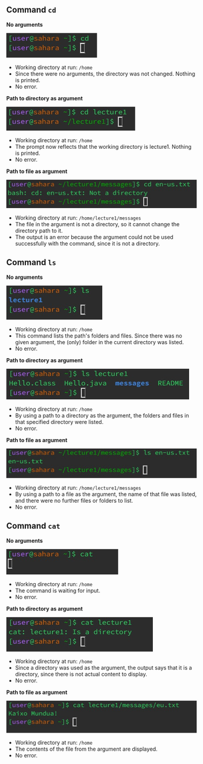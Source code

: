 Command `cd`
---
**No arguments**

![Image](cd-no-args.jpeg)
* Working directory at run: `/home`
* Since there were no arguments, the directory was not changed. Nothing is printed.
* No error.

**Path to directory as argument**

![Image](cd-path-to-directory.jpeg)
* Working directory at run: `/home`
* The prompt now reflects that the working directory is lecture1. Nothing is printed.
* No error.

**Path to file as argument**

![Image](cd-path-to-file.jpeg)

* Working directory at run: `/home/lecture1/messages`
* The file in the argument is not a directory, so it cannot change the directory path to it.
* The output is an error because the argument could not be used successfully with the command, since it is not a directory.


Command `ls`
---
**No arguments**

![Image](ls-no-args.jpeg)
* Working directory at run: `/home`
* This command lists the path's folders and files. Since there was no given argument, the (only) folder in the current directory was listed.
* No error.

**Path to directory as argument**

![Image](ls-path-to-directory.jpeg)
* Working directory at run: `/home`
* By using a path to a directory as the argument, the folders and files in that specified directory were listed.
* No error.

**Path to file as argument**

![Image](ls-path-to-file.jpeg)
* Working directory at run: `/home/lecture1/messages`
* By using a path to a file as the argument, the name of that file was listed, and there were no further files or folders to list.
* No error.

Command `cat`
---
**No arguments**

![Image](cat-no-args.jpeg)
* Working directory at run: `/home`
* The command is waiting for input.
* No error.

**Path to directory as argument**

![Image](cat-path-to-directory.jpeg)
* Working directory at run: `/home`
* Since a directory was used as the argument, the output says that it is a directory, since there is not actual content to display.
* No error.

**Path to file as argument**

![Image](cat-path-to-file.jpeg)
* Working directory at run: `/home`
* The contents of the file from the argument are displayed.
* No error.
